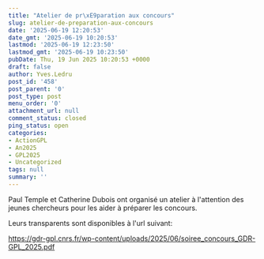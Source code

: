 ```yaml
---
title: "Atelier de pr\xE9paration aux concours"
slug: atelier-de-preparation-aux-concours
date: '2025-06-19 12:20:53'
date_gmt: '2025-06-19 10:20:53'
lastmod: '2025-06-19 12:23:50'
lastmod_gmt: '2025-06-19 10:23:50'
pubDate: Thu, 19 Jun 2025 10:20:53 +0000
draft: false
author: Yves.Ledru
post_id: '458'
post_parent: '0'
post_type: post
menu_order: '0'
attachment_url: null
comment_status: closed
ping_status: open
categories:
- ActionGPL
- An2025
- GPL2025
- Uncategorized
tags: null
summary: ''
---
```


Paul Temple et Catherine Dubois ont organisé un atelier à l'attention des jeunes chercheurs pour les aider à préparer les concours.

Leurs transparents sont disponibles à l'url suivant:

<https://gdr-gpl.cnrs.fr/wp-content/uploads/2025/06/soiree_concours_GDR-GPL_2025.pdf>
